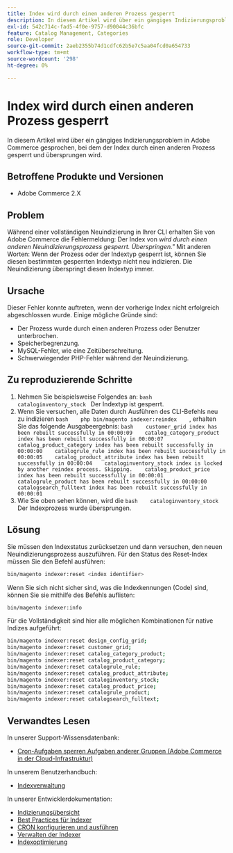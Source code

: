 ```yaml
---
title: Index wird durch einen anderen Prozess gesperrt
description: In diesem Artikel wird über ein gängiges Indizierungsproblem in Adobe Commerce gesprochen, bei dem der Index durch einen anderen Prozess gesperrt und übersprungen wird.
exl-id: 542c714c-fad5-4f0e-9757-d90044c36bfc
feature: Catalog Management, Categories
role: Developer
source-git-commit: 2aeb2355b74d1cdfc62b5e7c5aa04fcd0a654733
workflow-type: tm+mt
source-wordcount: '298'
ht-degree: 0%

---
```


# Index wird durch einen anderen Prozess gesperrt

In diesem Artikel wird über ein gängiges Indizierungsproblem in Adobe Commerce gesprochen, bei dem der Index durch einen anderen Prozess gesperrt und übersprungen wird.

## Betroffene Produkte und Versionen

* Adobe Commerce 2.X

## Problem

Während einer vollständigen Neuindizierung in Ihrer CLI erhalten Sie von Adobe Commerce die Fehlermeldung: Der Index von *wird durch einen anderen Neuindizierungsprozess gesperrt. Überspringen.&quot;* Mit anderen Worten: Wenn der Prozess oder der Indextyp gesperrt ist, können Sie diesen bestimmten gesperrten Indextyp nicht neu indizieren. Die Neuindizierung überspringt diesen Indextyp immer.

## Ursache

Dieser Fehler konnte auftreten, wenn der vorherige Index nicht erfolgreich abgeschlossen wurde. Einige mögliche Gründe sind:

* Der Prozess wurde durch einen anderen Prozess oder Benutzer unterbrochen.
* Speicherbegrenzung.
* MySQL-Fehler, wie eine Zeitüberschreitung.
* Schwerwiegender PHP-Fehler während der Neuindizierung.

## Zu reproduzierende Schritte

1. Nehmen Sie beispielsweise Folgendes an:    ```bash    cataloginventory_stock ```    Der Indextyp ist gesperrt.
1. Wenn Sie versuchen, alle Daten durch Ausführen des CLI-Befehls neu zu indizieren    ```bash    php bin/magento indexer:reindex    ```, erhalten Sie das folgende Ausgabeergebnis:    ```bash    customer_grid index has been rebuilt successfully in 00:00:09    catalog_category_product index has been rebuilt successfully in 00:00:07    catalog_product_category index has been rebuilt successfully in 00:00:00    catalogrule_rule index has been rebuilt successfully in 00:00:05    catalog_product_attribute index has been rebuilt successfully in 00:00:04    cataloginventory_stock index is locked by another reindex process. Skipping.    catalog_product_price index has been rebuilt successfully in 00:00:01    catalogrule_product has been rebuilt successfully in 00:00:00    catalogsearch_fulltext index has been rebuilt successfully in 00:00:01    ```
1. Wie Sie oben sehen können, wird die    ```bash    cataloginventory_stock```    Der Indexprozess wurde übersprungen.


## Lösung

Sie müssen den Indexstatus zurücksetzen und dann versuchen, den neuen Neuindizierungsprozess auszuführen. Für den Status des Reset-Index müssen Sie den Befehl ausführen:

```bash
bin/magento indexer:reset <index identifier>
```

Wenn Sie sich nicht sicher sind, was die Indexkennungen (Code) sind, können Sie sie mithilfe des Befehls auflisten:

```bash
bin/magento indexer:info
```

Für die Vollständigkeit sind hier alle möglichen Kombinationen für native Indizes aufgeführt:

```bash
bin/magento indexer:reset design_config_grid;
bin/magento indexer:reset customer_grid;
bin/magento indexer:reset catalog_category_product;
bin/magento indexer:reset catalog_product_category;
bin/magento indexer:reset catalogrule_rule;
bin/magento indexer:reset catalog_product_attribute;
bin/magento indexer:reset cataloginventory_stock;
bin/magento indexer:reset catalog_product_price;
bin/magento indexer:reset catalogrule_product;
bin/magento indexer:reset catalogsearch_fulltext;
```


## Verwandtes Lesen

In unserer Support-Wissensdatenbank:

* [Cron-Aufgaben sperren Aufgaben anderer Gruppen (Adobe Commerce in der Cloud-Infrastruktur)](/help/troubleshooting/miscellaneous/cron-tasks-lock-tasks-from-other-groups.md)

In unserem Benutzerhandbuch:

* [Indexverwaltung](https://experienceleague.adobe.com/en/docs/commerce-admin/systems/tools/index-management?itm_source=merchdocs&amp;itm_medium=search_page&amp;itm_campaign=federated_search&amp;itm_term=reindexing)

In unserer Entwicklerdokumentation:

* [Indizierungsübersicht](https://developer.adobe.com/commerce/php/development/components/indexing/)
* [Best Practices für Indexer](https://experienceleague.adobe.com/en/docs/commerce-operations/performance-best-practices/configuration)
* [CRON konfigurieren und ausführen](https://experienceleague.adobe.com/en/docs/commerce-operations/configuration-guide/cli/configure-cron-jobs)
* [Verwalten der Indexer](https://experienceleague.adobe.com/en/docs/commerce-operations/configuration-guide/cli/manage-indexers)
* [Indexoptimierung](https://developer.adobe.com/commerce/php/development/components/indexing/optimization/)
